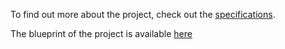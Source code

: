 To find out more about the project, check out the <a href='https://github.com/TetianaHrunyk/VocabularyLearningApp/blob/main/Docs/Specification.pdf'>specifications</a>.

The blueprint of the project is available <a href='https://github.com/TetianaHrunyk/VocabularyLearningApp/blob/main/Docs/wireframe.pdf'>here</a>
